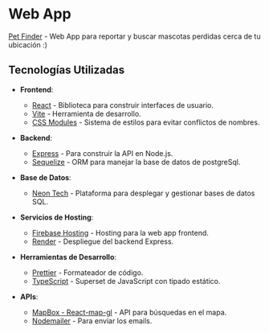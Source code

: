 # Web App
[Pet Finder](https://pet-finder-21a3b.web.app/) - Web App para reportar y buscar mascotas perdidas cerca de tu ubicación :)

## Tecnologías Utilizadas
- **Frontend**:
  - [React](https://reactjs.org/) - Biblioteca para construir interfaces de usuario.
  - [Vite](https://vitejs.dev/) - Herramienta de desarrollo.
  - [CSS Modules](https://github.com/css-modules/css-modules) - Sistema de estilos para evitar conflictos de nombres.

- **Backend**:
  - [Express](https://expressjs.com/) - Para construir la API en Node.js.
  - [Sequelize](https://sequelize.org/) - ORM para manejar la base de datos de postgreSql.

- **Base de Datos**:
  - [Neon Tech]([https://railway.app](https://neon.com/)/) - Plataforma para desplegar y gestionar bases de datos SQL.


- **Servicios de Hosting**:
  - [Firebase Hosting](https://firebase.google.com/products/hosting) - Hosting para la web app frontend.
  - [Render](https://render.com/) - Despliegue del backend Express.


- **Herramientas de Desarrollo**:
  - [Prettier](https://prettier.io/) - Formateador de código.
  - [TypeScript](https://www.typescriptlang.org/) - Superset de JavaScript con tipado estático.

- **APIs**:
  - [MapBox - React-map-gl](https://visgl.github.io/react-map-gl/) - API para búsquedas en el mapa.
  - [Nodemailer](https://nodemailer.com/usage/using-gmail) - Para enviar los emails.
